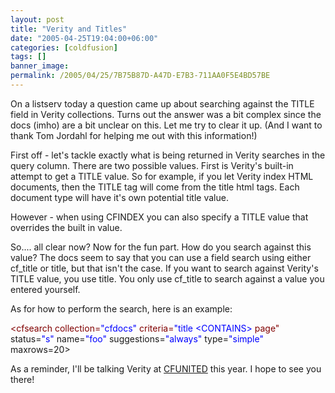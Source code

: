 ```yaml
---
layout: post
title: "Verity and Titles"
date: "2005-04-25T19:04:00+06:00"
categories: [coldfusion]
tags: []
banner_image: 
permalink: /2005/04/25/7B75B87D-A47D-E7B3-711AA0F5E4BD57BE
---
```


On a listserv today a question came up about searching against the TITLE field in Verity collections. Turns out the answer was a bit complex since the docs (imho) are a bit unclear on this. Let me try to clear it up. (And I want to thank Tom Jordahl for helping me out with this information!)

First off - let's tackle exactly what is being returned in Verity searches in the query column. There are two possible values. First is Verity's built-in attempt to get a TITLE value. So for example, if you let Verity index HTML documents, then the TITLE tag will come from the title html tags. Each document type will have it's own potential title value.

However - when using CFINDEX you can also specify a TITLE value that overrides the built in value.

So.... all clear now? Now for the fun part. How do you search against this value? The docs seem to say that you can use a field search using either cf_title or title, but that isn't the case. If you want to search against Verity's TITLE value, you use title. You only use cf_title to search against a value you entered yourself.

As for how to perform the search, here is an example:

<div class="code"><FONT COLOR=MAROON>&lt;cfsearch collection=<FONT COLOR=BLUE>"cfdocs"</FONT> criteria=<FONT COLOR=BLUE>"title &lt;CONTAINS&gt;</FONT> page"</FONT> status=<FONT COLOR=BLUE>"s"</FONT> name=<FONT COLOR=BLUE>"foo"</FONT> suggestions=<FONT COLOR=BLUE>"always"</FONT> type=<FONT COLOR=BLUE>"simple"</FONT> maxrows=20&gt;</div>

As a reminder, I'll be talking Verity at <a href="http://www.cfunited.org">CFUNITED</a> this year. I hope to see you there!